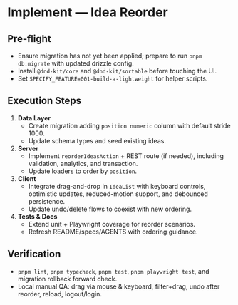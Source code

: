 # Implement — Idea Reorder

## Pre-flight
- Ensure migration has not yet been applied; prepare to run `pnpm db:migrate` with updated drizzle config.
- Install `@dnd-kit/core` and `@dnd-kit/sortable` before touching the UI.
- Set `SPECIFY_FEATURE=001-build-a-lightweight` for helper scripts.

## Execution Steps
1. **Data Layer**
   - Create migration adding `position numeric` column with default stride 1000.
   - Update schema types and seed existing ideas.
2. **Server**
   - Implement `reorderIdeasAction` + REST route (if needed), including validation, analytics, and transaction.
   - Update loaders to order by `position`.
3. **Client**
   - Integrate drag-and-drop in `IdeaList` with keyboard controls, optimistic updates, reduced-motion support, and debounced persistence.
   - Update undo/delete flows to coexist with new ordering.
4. **Tests & Docs**
   - Extend unit + Playwright coverage for reorder scenarios.
   - Refresh README/specs/AGENTS with ordering guidance.

## Verification
- `pnpm lint`, `pnpm typecheck`, `pnpm test`, `pnpm playwright test`, and migration rollback forward check.
- Local manual QA: drag via mouse & keyboard, filter+drag, undo after reorder, reload, logout/login.

